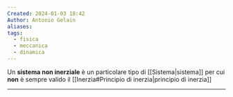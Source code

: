 ```yaml
---
Created: 2024-01-03 18:42
Author: Antonio Gelain
aliases: 
tags:
  - fisica
  - meccanica
  - dinamica
---
```


Un **sistema non inerziale** è un particolare tipo di [[Sistema|sistema]] per cui **non** è sempre valido il [[Inerzia#Principio di inerzia|principio di inerzia]]

---

